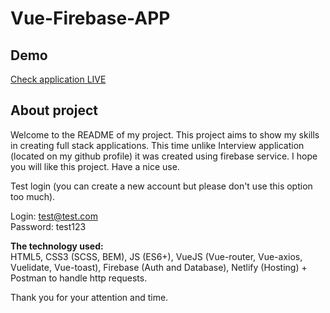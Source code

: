 # Vue-Firebase-APP

## Demo
[Check application LIVE](https://vue-firebase-app.netlify.com/)

## About project
Welcome to the README of my project. This project aims to show my skills in creating full stack applications. This time unlike Interview application (located on my github profile) it was created using firebase service. I hope you will like this project. Have a nice use.

Test login (you can create a new account but please don't use this option too much).

Login: test@test.com\
Password: test123

**The technology used:** <br/>
HTML5, CSS3 (SCSS, BEM), JS (ES6+), VueJS (Vue-router, Vue-axios, Vuelidate, Vue-toast), Firebase (Auth and Database), Netlify (Hosting) + Postman to handle http requests.

Thank you for your attention and time.